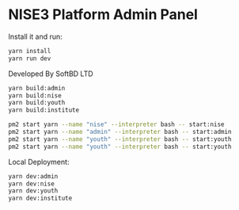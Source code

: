 # NISE3 Platform Admin Panel 


Install it and run:

```sh
yarn install
yarn run dev
```

Developed By SoftBD LTD

```bash
yarn build:admin
yarn build:nise
yarn build:youth
yarn build:institute

pm2 start yarn --name "nise" --interpreter bash -- start:nise
pm2 start yarn --name "admin" --interpreter bash -- start:admin
pm2 start yarn --name "youth" --interpreter bash -- start:youth
pm2 start yarn --name "youth" --interpreter bash -- start:youth
```
 
Local Deployment:

```bash 
yarn dev:admin
yarn dev:nise
yarn dev:youth
yarn dev:institute
```

